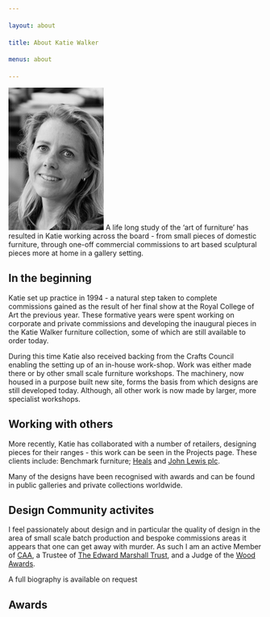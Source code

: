 ```yaml
---

layout: about

title: About Katie Walker

menus: about

---
```




<img class="right top" src="/public/images/katie_walker.jpg" alt="Katie Walker"/> A life long study of the ‘art of furniture’ has resulted in Katie working across the board - from small pieces of domestic furniture, through one-off commercial commissions to art based sculptural pieces more at home in a gallery setting. 

## In the beginning

Katie set up practice in 1994 - a natural step taken to complete commissions gained as the result of her final show at the Royal College of Art the previous year. These formative years were spent working on corporate and private commissions and developing the inaugural pieces in the Katie Walker furniture collection, some of which are still available to order today.

During this time Katie also received backing from the Crafts Council enabling the setting up of an in-house work-shop. Work was either made there or by other small scale furniture workshops. The machinery, now housed in a purpose built new site, forms the basis from which designs are still developed today. Although, all other work is now made by larger, more specialist workshops.

## Working with others

More recently, Katie has collaborated with a number of retailers, designing pieces for their ranges - this work can be seen in the Projects page. These clients include: Benchmark furniture; [Heals](/links/heals.html) and [John Lewis plc](/links/johnlewis.html).
 
<!--<a href="#" id="myA">Click me</a>-->

Many of the designs have been recognised with awards and can be found in public galleries and private collections worldwide. 


## Design Community activites

I feel passionately about design and in particular the quality of design in the area of small scale batch production and bespoke commissions areas it appears that one can get away with murder. As such I  am an active Member of [CAA](/links/caa.html), a Trustee of [The Edward Marshall Trust](http://edmarshalltrust.org.uk), and a Judge of the [Wood Awards](http://www.woodawards.com).

A full biography is available on request

## Awards

<script>
addEventListener(document.getElementById('myA'), 'click', function() { sayHello('matt again'); });
</script>
